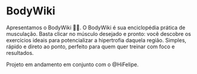 # BodyWiki

Apresentamos o BodyWiki 🏋️‍♂️.
O BodyWiki é sua enciclopédia prática de musculação. Basta clicar no músculo desejado e pronto: você descobre os exercícios ideais para potencializar a hipertrofia daquela região. Simples, rápido e direto ao ponto, perfeito para quem quer treinar com foco e resultados.

Projeto em andamento em conjunto com o @HiFelipe.
